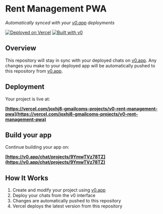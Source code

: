 # Rent Management PWA

*Automatically synced with your [v0.app](https://v0.app) deployments*

[![Deployed on Vercel](https://img.shields.io/badge/Deployed%20on-Vercel-black?style=for-the-badge&logo=vercel)](https://vercel.com/joxhj8-gmailcoms-projects/v0-rent-management-pwa)
[![Built with v0](https://img.shields.io/badge/Built%20with-v0.app-black?style=for-the-badge)](https://v0.app/chat/projects/9YmwTVz78TZ)

## Overview

This repository will stay in sync with your deployed chats on [v0.app](https://v0.app).
Any changes you make to your deployed app will be automatically pushed to this repository from [v0.app](https://v0.app).

## Deployment

Your project is live at:

**[https://vercel.com/joxhj8-gmailcoms-projects/v0-rent-management-pwa](https://vercel.com/joxhj8-gmailcoms-projects/v0-rent-management-pwa)**

## Build your app

Continue building your app on:

**[https://v0.app/chat/projects/9YmwTVz78TZ](https://v0.app/chat/projects/9YmwTVz78TZ)**

## How It Works

1. Create and modify your project using [v0.app](https://v0.app)
2. Deploy your chats from the v0 interface
3. Changes are automatically pushed to this repository
4. Vercel deploys the latest version from this repository